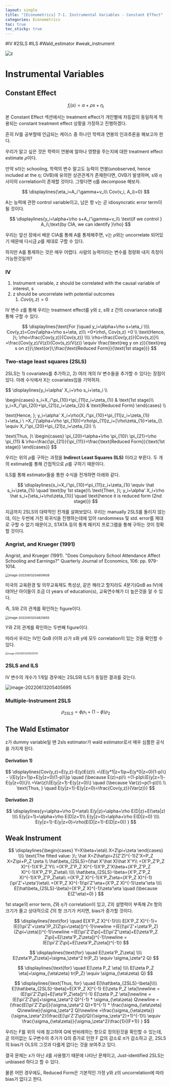 ```yaml
---
layout: single
title: "[Econometrics] 7-1. Instrumental Variables - Constant Effect"
categories: Econometrics
toc: true
toc_sticky: true
---
```


#IV #2SLS #ILS #Wald_estimator #weak_instrument

![z](../../assets/images/2022-05-11-econometrics_7/z.png)






# Instrumental Variables

## Constant Effect


$$
f_i(s)=\alpha+\rho s+\eta_i
$$


본 Constant Effect 섹션에서는 treatment effect가 개인별에 차등없이 동일하게 적용되는 constant treatment effect 상황을 가정하고 진행하겠다.

흔히 IV를 공부할때 언급되는 케이스 중 하나인 학력과 연봉의 인과추론을 해보고자 한다.

우리가 알고 싶은 것은 학력이 연봉에 얼마나 영향을 주는지에 대한 treatment effect estimate $\rho$이다.

 

만약 s라는 schooling, 학력의 변수 말고도 능력이 연봉(unobserved, hence included at the $\eta$; OVB)에 유의한 상관관계가 존재한다면, OVB가 발생하며, s와 $\eta$ 사이의 correlation이 존재할 것이다. 그렇다면 $\eta$를 decompose 해보자.


$$
\displaylines{\eta_i=A_i'\gamma+v_i\\
Cov(v_i, A_i)=0}
$$


A는 능력에 관한 control variable이고, 남은 항 v는 곧 idiosyncratic error term이 될 것이다.


$$
\displaylines{y_i=\alpha+\rho s+A_i'\gamma+v_i\\
\text{if we control } A_i\;\text{by CIA, we can identify }\rho}
$$


우리는 앞선 장에서 배운 CIA를 통해 A를 통제해주면, v는 $\rho$와는 uncorrelate 되어있기 때문에 다시금 $\rho$를 제대로 구할 수 있다.

하지만 A를 통제하는 것은 매우 어렵다. 사람의 능력이라는 변수를 정량화 내지 측정이 가능한것일까?



### IV



1. Instrument variable, z should be correlated with the causal variable of interest, s
2. z should be uncorrelate iwth potential outcomes
   1. $Cov(\eta, z)=0$



IV 변수 z를 통해 우리는 treatment effect를 y와 z, s와 z 간의 covariance ratio를 통해 구할 수 있다.



$$
\displaylines{\text{For }\quad y_i=\alpha+\rho s+\eta_i
\\\\
Cov(y,z)=Cov(\alpha+\rho s+\eta, z)\\
=0+\rho\, Cov(s,z) +0
\\
\text{Hence, }\; \rho=\frac{Cov(y,z)}{Cov(s,z)}
\\\\
\rho=\frac{Cov(y,z)}{Cov(s,z)}\\
=\frac{Cov(y,z)/V(z)}{Cov(s,z)/V(z)}
\equiv \frac{\text{reg y on z}}{\text{reg s on z}}\;\text{or}\;\frac{\text{Reduced Form}}{\text{1st stage}}}
$$





### Two-stage least squares (2SLS)

2SLS는 1) covariates를 추가하고, 2) 여러 개의 IV 변수들을 추가할 수 있다는 장점이 있다. 아래 수식에서 X는 covariates임을 기억하자.



$$
\displaylines{y_i=\alpha' X_i+\rho s_i+\eta_i 
\\\\

\begin{cases}
s_i=X_i'\pi_{10}+\pi_{11}z_i+\zeta_{1i} & \text{1st stage}\\\\
y_i=X_i'\pi_{20}+\pi_{21}z_i+\zeta_{2i} & \text{Reduced Form}
\end{cases}
\\\\

\text{Hence, }\; y_i=\alpha' X_i+\rho(X_i'\pi_{10}+\pi_{11}z_i+\zeta_{1i} )+\eta_i \\
=X_i'(\alpha+\rho \pi_{10})+\rho\pi_{11}z_i+[\rho\zeta_{1i}+\eta_i]\\
\equiv X_i'\pi_{20}+\pi_{21}z_i+\zeta_{2i}
\\\\

\text{Thus, }\\
\begin{cases}
\pi_{20}=\alpha+\rho \pi_{10}\\
\pi_{21}=\rho \pi_{11} & \rho=\frac{\pi_{21}}{\pi_{11}}=\frac{\text{Reduced Form}}{\text{1st stage}}
\end{cases}}
$$



우리는 위의 $\rho$를 구하는 과정을 **Indirect Least Squares (ILS)** 이라고 부른다. 두 개의 estimate를 통해 간접적으로 $\rho$를 구하기 때문이다.

ILS를 통해 estimator들을 통한 수식을 전개하면 아래와 같다.



$$
\displaylines{s_i=X_i'\pi_{10}+\pi_{11}z_i+\zeta_{1i} \equiv \hat s_i+\zeta_{1i} \quad \text{by 1st stage}\\
\text{Then, }\; y_i=\alpha' X_i+\rho \hat s_i+[\eta_i+\rho\zeta_{1i}] \quad \text{hence it is reduced form (2nd stage)}} 
$$




지금까지 2SLS의 대략적인 전개를 살펴보았다. 우리는 manually 2SLS를 돌리지 않는데, 이는 두번에 거친 회귀식을 진행하는데에 있어 randomness 및 std. error를 제대로 구할 수 없기 때문이고, STATA 등의 통계 패키지 프로그램을 통해 구하는 것이 정확할 것이다.



### Angrist, and Krueger (1991)

Angrist, and Krueger (1991). "Does Compulsory School Attendance Affect Schooling and Earnings?" Quarterly Journal of Economics, 106: pp. 979-1014.



<img src="../../assets/images/2022-05-11-econometrics_7/image-20220613204659938.png" alt="image-20220613204659938" style="zoom: 67%;" />

미국의 교육환경 및 의무교육제도 특성상, 같은 해라고 할지라도 4분기(QoB as IV)에 태어난 아이들이 조금 더 years of education(s), 교육연수해가 더 높은것을 알 수 있다.

즉, S와 Z의 관계를 확인하는 figure이다.





<img src="../../assets/images/2022-05-11-econometrics_7/image-20220613204825855.png" alt="image-20220613204825855" style="zoom: 67%;" />

Y와 Z의 관계를 확인하는 두번째 figure이다.



따라서 우리는 IV인 QoB (이하 z)가 s와 y에 모두 correlation이 있는 것을 확인할 수 있다.

<img src="../../assets/images/2022-05-11-econometrics_7/image-20220613205020310.png" alt="image-20220613205020310" style="zoom:50%;" />





### 2SLS and ILS

IV 변수의 개수가 1개일 경우에는 2SLS와 ILS가 동일한 결과를 갖는다.

![image-20220613205405695](../../assets/images/2022-05-11-econometrics_7/image-20220613205405695.png)	



### Multiple-Instrument 2SLS


$$
\rho_{2SLS}=\phi\rho_1+(1-\phi)\rho_2
$$




## The Wald Estimator

z가 dummy variable일 땐 2sls estimator가 wald estimator로서 매우 심플한 공식을 가지게 된다.



#### Derivation 1)

$$
\displaylines{Cov(y,z)=E(y,z)-E(y)E(z)\\
=\{E(y*1|z=1)p+E(y*0|z=0)(1-p)\} - \{E(y|z=1)p+E(y|z=0)(1-p)\}p \quad (\because E(z)=p)\\
=(1-p)p\{E(y|z=1)-E(y|z=0)\}\\
=Var(z)\{E(y|z=1)-E(y|z=0)\} \quad (\because Var(z)=p(1-p))\\
\\
\text{Thus, } \quad E(y|z=1)-E(y|z=0)=\frac{Cov(y,z)}{Var(z)}}
$$



#### Derivation 2)

$$
\displaylines{y=\alpha+\rho D+\eta\\
E(y|z)=\alpha+\rho E(D|z)+E(\eta|z)
\\\\
E(y|z=1)=\alpha+\rho E(D|z=1)\\
E(y|z=0)=\alpha+\rho E(D|z=0)
\\\\
E(y|z=1)-E(y|z=0)=\rho(E(D|z=1)-E(D|z=0))
}
$$





## Weak Instrument


$$
\displaylines{\begin{cases}
Y=X\beta+\eta\\
X=Z\pi+\zeta
\end{cases}
\\\\
\text{The fitted value: }\; \hat X=Z\hat\pi=Z(Z'Z)^{-1}Z'X=P_Z X=Z\pi+P_Z \zeta
\\
\hat\beta_{2SLS}=(\hat X'\hat X)\hat X'Y\\
=(X'P_Z'P_Z X)^{-1}X'P_Z'Y\\
=(X'P_Z'P_Z X)^{-1}X'P_Z'X\beta+(X'P_Z'P_Z X)^{-1}X'P_Z'P_Z\eta\\
\\\\
\hat\beta_{2SLS}-\beta=(X'P_Z'P_Z X)^{-1}X'P_Z'P_Z\eta\\
=(X'P_Z X)^{-1}X'P_Z\eta=(X'P_Z X)^{-1}(\pi'Z'+\zeta')\eta\\
=(X'P_Z X)^{-1}\pi'Z'\eta+(X'P_Z X)^{-1}\zeta'\eta
\\\\
E[\hat\beta_{2SLS}-\beta]=(X'P_Z X)^{-1}\zeta'\eta \quad (\because E(Z'\eta)=0)
}
$$


1st stage의 error term, $\zeta$와 $\eta$가 correlation이 있고, Z의 설명력이 부족해 $Z\pi$ 항의 크기가 줄고 상대적으로 $\zeta$의 항 크기가 커지면, bias가 증가할 것이다.





$$
\displaylines{\text{for} \quad E[X'P_Z X]^{-1}\\\\
E[X'P_Z X]^{-1}=(E[(\pi'Z'+\zeta')P_Z(Z\pi+\zeta)])^{-1}\newline
=(E[(\pi'Z'+\zeta'P_Z)(Z\pi+\zeta)])^{-1}\newline
=(E[\pi'Z'Z\pi]+E[\pi'Z'\zeta]+E[\zeta'P_Z Z\pi]+E[\zeta'P_Z\zeta])^{-1}\newline
=(E[\pi'Z'Z\pi]+E[\zeta'P_Z\zeta])^{-1}}
$$

$$
\displaylines{\text{for} \quad E[\zeta'P_Z\zeta] 
\\\\
E[\zeta'P_Z\zeta]=\sigma_\zeta^2 tr(P_Z)  \equiv  \sigma_\zeta^2 Q}
$$

$$
\displaylines{\text{for} \quad E[\zeta P_Z \eta] \\\\
E[\zeta P_Z \eta]=\sigma_{\eta\zeta} tr(P_Z)  \equiv  \sigma_{\eta\zeta} Q}
$$



$$
\displaylines{\text{Thus, for} \quad E[\hat\beta_{2SLS}-\beta]\\\\
E[\hat\beta_{2SLS}-\beta]=E[X'P_Z X]^{-1} E[\zeta P_Z \eta]\newline
=(E[\pi'Z'Z\pi]+E[\eta'P_Z\eta])^{-1} E[\zeta P_Z \eta]\newline
=(E[\pi'Z'Z\pi]+\sigma_\zeta^2 Q)^{-1} * \sigma_{\eta\zeta} Q\newline
=(\frac{E[\pi'Z'Z\pi]}{\sigma_\zeta^2 Q}+1)^{-1} * \frac{\sigma_{\eta\zeta} Q\newline}{\sigma_\zeta^2 Q}\newline
=\frac{\sigma_{\eta\zeta}}{\sigma_\zeta^2}(\frac{E[\pi'Z'Z\pi]/Q}{\sigma_\zeta^2}+1)^{-1}\\
\equiv \frac{\sigma_{\eta\zeta}}{\sigma_\zeta^2}\frac{1}{(F+1)}
}
$$



우리는 F를 위의 식에 참고하여 Q에 반비례하는 항으로 정의된것을 확인할 수 있는데, 곧 의미없는 도구변수의 추가가 Q의 증가로 인한 F 값의 감소로 $\pi$가 감소하고 곧, 2SLS의 bias가 OLS의 그것과 다를게 없다는 것을 보여주고 있다.

결국 문제는 $x$가 아닌 $\hat x$를 사용했기 때문에 나타난 문제이고, Just-identified 2SLS는 unbiased 하다고 할 수 있다.

물론 어떤 경우에도, Reduced Form은 기본적인 가정 y와 z의 uncorrelation에 따라 bias가 없다고 한다.






